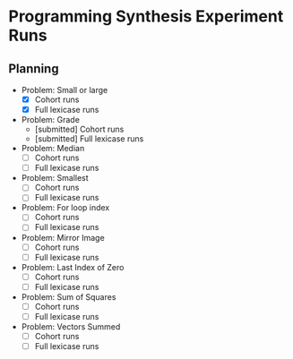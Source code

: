 # Programming Synthesis Experiment Runs

## Planning

- Problem: Small or large
  - [x] Cohort runs
  - [x] Full lexicase runs
- Problem: Grade
  - [submitted] Cohort runs
  - [submitted] Full lexicase runs
- Problem: Median
  - [ ] Cohort runs
  - [ ] Full lexicase runs
- Problem: Smallest
  - [ ] Cohort runs
  - [ ] Full lexicase runs
- Problem: For loop index
  - [ ] Cohort runs
  - [ ] Full lexicase runs
- Problem: Mirror Image
  - [ ] Cohort runs
  - [ ] Full lexicase runs
- Problem: Last Index of Zero
  - [ ] Cohort runs
  - [ ] Full lexicase runs
- Problem: Sum of Squares
  - [ ] Cohort runs
  - [ ] Full lexicase runs
- Problem: Vectors Summed
  - [ ] Cohort runs
  - [ ] Full lexicase runs
